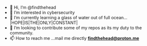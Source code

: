 - 👋 Hi, I’m @findthehead
- 👀 I’m interested in cybersecurity 
- 🌱 I’m currently learning a glass of water out of full ocean... |HOPE|IS|THE|ONLY|CONSTANT|
- 💞️ I’m looking to contribute some of my repos as its my duty to the community. 
- 📫 How to reach me ...mail me directly <b>findthehead@proton.me</b>

<!---
Thanks
--->

